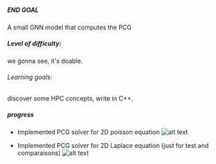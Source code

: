 
##### END GOAL
A small GNN model that computes the PCG
##### Level of difficulty: 
we gonna see, it's doable. 
###### Learning goals: 
discover some HPC concepts, write in C++.
  
##### progress
 - Implemented PCG solver for 2D poisson equation
 ![alt text](https://github.com/moaziat/smol-pcg/blob/master/PDEs%20solvers/poisson2D.png?raw=true)

  - Implemented PCG solver for 2D Laplace equation (just for test and comparaisons)
 ![alt text](https://github.com/moaziat/smol-pcg/blob/master/PDEs%20solvers/Laplace2D.png?raw=true)

